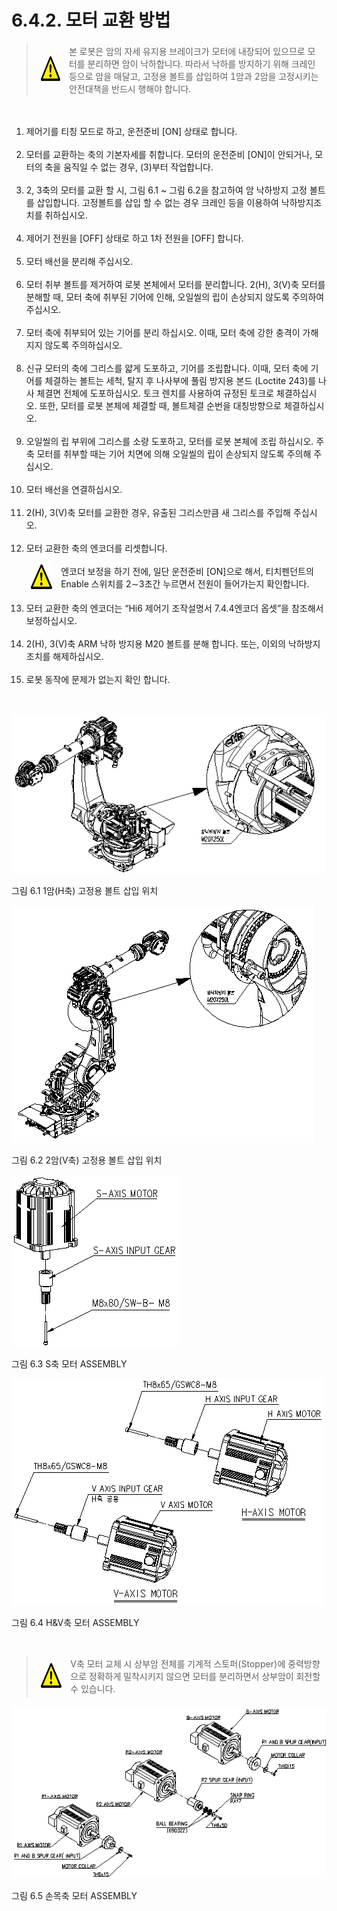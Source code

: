 ﻿# 6.4.2. 모터 교환 방법

<blockquote>
<table border="0">
<thead>
  <tr>
    <td><img src="../../_assets/주의표시.png" width = 110 height = 40> </td>
    <td colspan="4">본 로봇은 암의 자세 유지용 브레이크가 모터에 내장되어 있으므로 모터를 분리하면 암이 낙하합니다. 따라서 낙하를 방지하기 위해 크레인 등으로 암을 매달고, 고정용 볼트를 삽입하여 1암과 2암을 고정시키는 안전대책을 반드시 행해야 합니다.</td>
  </tr>
</thead>
</table>
</blockquote>

<br>

<ol style="list-style-type:decimal" start="1">
<li>
제어기를 티칭 모드로 하고, 운전준비 [ON] 상태로 합니다. 
</li><br>
<li>
모터를 교환하는 축의 기본자세를 취합니다. 모터의 운전준비 [ON]이 안되거나, 모터의 축을 움직일 수 없는 경우, (3)부터 작업합니다.
</li><br>
<li>2, 3축의 모터를 교환 할 시, 그림 6.1 ~ 그림 6.2을 참고하여 암 낙하방지 고정 볼트를 삽입합니다. 고정볼트를 삽입 할 수 없는 경우 크레인 등을 이용하여 낙하방지조치를 취하십시오.
</li><br>
<li>제어기 전원을 [OFF] 상태로 하고 1차 전원을 [OFF] 합니다.
</li><br>
<li>모터 배선을 분리해 주십시오.
</li><br>
<li>모터 취부 볼트를 제거하여 로봇 본체에서 모터를 분리합니다.
2(H), 3(V)축 모터를 분해할 때, 모터 축에 취부된 기어에 인해, 오일씰의 립이 손상되지 않도록 주의하여 주십시오.
</li><br>
<li>모터 축에 취부되어 있는 기어를 분리 하십시오. 
이때, 모터 축에 강한 충격이 가해지지 않도록 주의하십시오.
</li><br>
<li>신규 모터의 축에 그리스를 얇게 도포하고, 기어를 조립합니다.
이때, 모터 축에 기어를 체결하는 볼트는 세척, 탈지 후 나사부에 풀림 방지용 본드 (Loctite 243)를 나사 체결면 전체에 도포하십시오. 토크 렌치를 사용하여 규정된 토크로 체결하십시오. 또한, 모터를 로봇 본체에 체결할 때, 볼트체결 순번을 대칭방향으로 체결하십시오.
</li><br>
<li>오일씰의 립 부위에 그리스를 소량 도포하고, 모터를 로봇 본체에 조립 하십시오. 주축 모터를 취부할 때는 기어 치면에 의해 오일씰의 립이 손상되지 않도록 주의해 주십시오.
</li><br>
<li>모터 배선을 연결하십시오.
</li><br>
<li>2(H), 3(V)축 모터를 교환한 경우, 유출된 그리스만큼 새 그리스를 주입해 주십시오.
</li><br>
<li>모터 교환한 축의 엔코더를 리셋합니다.<br>
<table>
<thead>
  <tr>
    <td><img src="../../_assets/주의표시.png" width = 70 height = 40> </td>
    <td colspan="4">엔코더 보정을 하기 전에, 일단 운전준비 [ON]으로 해서, 티치펜던트의 Enable 스위치를 2∼3초간 누르면서 전원이 들어가는지 확인합니다.</td>
  </tr>
</thead>
</table>  
</li>
<li>
모터 교환한 축의 엔코더는 “Hi6 제어기 조작설명서 7.4.4엔코더 옵셋”을 참조해서 보정하십시오.
</li><br>
<li>2(H), 3(V)축 ARM 낙하 방지용 M20 볼트를 분해 합니다. 또는, 이외의 낙하방지조치를 해제하십시오.
</li><br>
<li>로봇 동작에 문제가 없는지 확인 합니다.
</li>
</ol>

<br>

![](../../_assets/그림_6.1_arm축_고정용_볼트_삽입_위치.png)

그림 6.1 1암(H축) 고정용 볼트 삽입 위치


![](../../_assets/그림_6.2_arm축_고정용_볼트_삽입_위치.png)

그림 6.2 2암(V축) 고정용 볼트 삽입 위치


![](../../_assets/그림_6.3_s축모터.png)

그림 6.3 S축 모터 ASSEMBLY

![](../../_assets/그림_6.4_h_v축모터.png)

그림 6.4 H&V축 모터 ASSEMBLY

<br>
<blockquote>
<table border="0">
<thead>
  <tr>
    <td><img src="../../_assets/주의표시.png" width = 80 height = 40> </td>
    <td colspan="4">V축 모터 교체 시 상부암 전체를 기계적 스토퍼(Stopper)에 중력방향으로 정확하게 밀착시키지 않으면 모터를 분리하면서 상부암이 회전할 수 있습니다.</td>
  </tr>
</thead>
</table>  
</blockquote>

![](../../_assets/그림_6.5_손목축모터.png)

그림 6.5 손목축 모터 ASSEMBLY